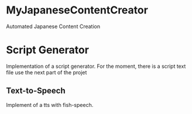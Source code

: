 # MyJapaneseContentCreator
Automated Japanese Content Creation

# Script Generator
Implementation of a script generator. For the moment, there is a script text file use the next part of the projet

## Text-to-Speech
Implement of a tts with fish-speech.